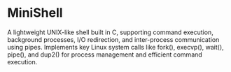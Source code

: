 # MiniShell
A lightweight UNIX-like shell built in C, supporting command execution, background processes, I/O redirection, and inter-process communication using pipes. Implements key Linux system calls like fork(), execvp(), wait(), pipe(), and dup2() for process management and efficient command execution.
